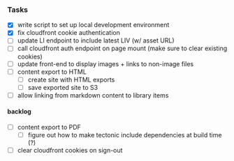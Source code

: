 ### Tasks

- [x] write script to set up local development environment
- [x] fix cloudfront cookie authentication
- [ ] update LI endpoint to include latest LIV (w/ asset URL)
- [ ] call cloudfront auth endpoint on page mount (make sure to clear existing cookies)
- [ ] update front-end to display images + links to non-image files
- [ ] content export to HTML
    - [ ] create site with HTML exports
    - [ ] save exported site to S3
- [ ] allow linking from markdown content to library items

#### backlog

- [ ] content export to PDF
    - [ ] figure out how to make tectonic include dependencies at build time (?)
- [ ] clear cloudfront cookies on sign-out
